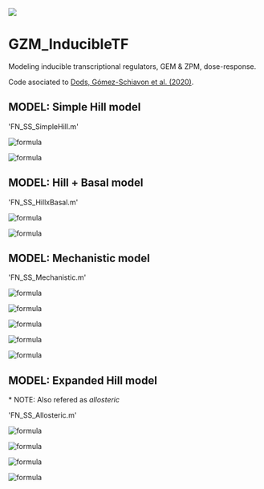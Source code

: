 [![](https://img.shields.io/badge/DOI-10.1101%2F2020.05.30.122077-blue.svg)](https://doi.org/10.1101/2020.05.30.122077)

# GZM_InducibleTF
Modeling inducible transcriptional regulators, GEM &amp; ZPM, dose-response.

Code asociated to [Dods, Gómez-Schiavon et al. (2020)](https://doi.org/10.1101/2020.05.30.122077).

## MODEL: Simple Hill model

'FN_SS_SimpleHill.m'

![formula](https://render.githubusercontent.com/render/math?math=Y_{ss}\=f_{SH}(X_{ss},H)/\gamma)

![formula](https://render.githubusercontent.com/render/math?math=f_{SH}(X_{ss},H)\=\mu_Y(\alpha%2B(1-\alpha)\frac{(X_{ss}H)^n}{(X_{ss}H)^n%2BK_D^n}))

## MODEL: Hill + Basal model

'FN_SS_HillxBasal.m'

![formula](https://render.githubusercontent.com/render/math?math=Y_{ss}\=f_{HB}(X_{ss},H)/\gamma)

![formula](https://render.githubusercontent.com/render/math?math=f_{HB}(X_{ss},H)\=\mu_Y(\alpha%2B(1-\alpha)\frac{(X_{ss}H)^n}{(X_{ss}H)^n%2BK_D^n})%2B{\beta}X_{ss})

## MODEL: Mechanistic model

'FN_SS_Mechanistic.m'

![formula](https://render.githubusercontent.com/render/math?math=Y_{ss}\=f_{M}(X_{ss},H)/\gamma)

![formula](https://render.githubusercontent.com/render/math?math=f_{M}(X_{ss},H)\=\mu_Y(1-(1-\alpha)e^{(-{\beta}X_O(X_{ss},H)\/\mu_Y)}))

![formula](https://render.githubusercontent.com/render/math?math=X_O(X_{ss},H)\=\frac{(X_a(X_{ss},H)%2B{\beta}(X_{ss}-X_a(X_{ss},H)))^n}{(X_a(X_{ss},H)%2B{\beta}(X_{ss}-X_a(X_{ss},H)))^n{%2B}K^n})

![formula](https://render.githubusercontent.com/render/math?math=0\=X_a(X_{ss},H)^2-(H%2BX_{ss}%2BK_X)X_a(X_{ss},H)%2B(X_{ss}H))

![formula](https://render.githubusercontent.com/render/math?math=X_a(X_{ss},H){&lt;}X_{ss})

## MODEL: Expanded Hill model

\* NOTE: Also refered as _allosteric_

'FN_SS_Allosteric.m'

![formula](https://render.githubusercontent.com/render/math?math=Y_{ss}\=f_{EH}(X_{ss},H)/\gamma)

![formula](https://render.githubusercontent.com/render/math?math=f_{EH}(X_{ss},H)\=\mu_Y(\alpha%2B(1-\alpha)\frac{(X_a(X_{ss},H)%2B{\beta}(X_{ss}-X_a(X_{ss},H)))^n}{(X_a(X_{ss},H)%2B{\beta}(X_{ss}-X_a(X_{ss},H)))^n%2BK_D^n}))

![formula](https://render.githubusercontent.com/render/math?math=0\=X_a(X_{ss},H)^2-(H%2BX_{ss}%2BK_X)X_a(X_{ss},H)%2B(X_{ss}H))

![formula](https://render.githubusercontent.com/render/math?math=X_a(X_{ss},H){&lt;}X_{ss})
